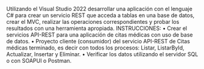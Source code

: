 Utilizando el Visual Studio 2022 desarrollar una aplicación con el lenguaje C# para crear un servicio 
REST que acceda a tablas en una base de datos, crear el MVC, realizar las operaciones 
correspondientes y probar los resultados con una herramienta apropiada.
INSTRUCCIONES:
• Crear el servicios API-REST para una aplicación de citas médicas con uso de 
base de datos.
• Proyecto cliente (consumidor) del servicio API-REST de Citas médicas terminado, 
es decir con todos los procesos: Listar, ListarById, Actualizar, Insertar y Eliminar.
• Verificar los datos utilizando el servidor SQL o con SOAPUI o Postman.
